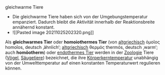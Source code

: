 gleichwarme Tiere
- Die gleichwarme Tiere haben sich von der Umgebungstemperatur empanziert. Dadurch bleibt die Aktivität innerhalb der Reaktionsbreite annähernd konstant.
- ![[Pasted image 20211025202320.png]]

Als **gleichwarmes Tier** oder **homoiothermes Tier** (von [altgriechisch](https://de.wikipedia.org/wiki/Altgriechische_Sprache "Altgriechische Sprache") ὁμοῖος homoîos, deutsch ‚ähnlich‘; [altgriechisch](https://de.wikipedia.org/wiki/Altgriechische_Sprache "Altgriechische Sprache") θερμός thermós, deutsch ‚warm‘; auch **homöotherm**) oder [endothermes Tier](https://de.wikipedia.org/wiki/Gleichwarmes_Tier#cite_note-1) werden in der [Zoologie](https://de.wikipedia.org/wiki/Zoologie "Zoologie") Tiere ([Vögel](https://de.wikipedia.org/wiki/V%C3%B6gel "Vögel"), [Säugetiere](https://de.wikipedia.org/wiki/S%C3%A4ugetiere "Säugetiere")) bezeichnet, die ihre [Körperkerntemperatur](https://de.wikipedia.org/wiki/K%C3%B6rperkerntemperatur "Körperkerntemperatur") unabhängig von der Umwelttemperatur auf einen konstanten Temperaturwert regulieren können.